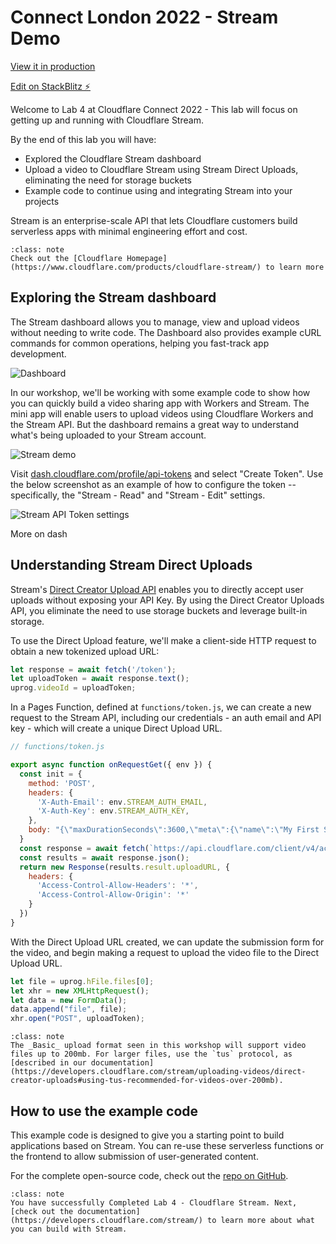 # Connect London 2022 - Stream Demo

[View it in production](https://connect-stream-demo.pages.dev/)

[Edit on StackBlitz ⚡️](https://stackblitz.com/edit/stream-connect-london?file=README.md)

Welcome to Lab 4 at Cloudflare Connect 2022 - This lab will focus on getting up and running with Cloudflare Stream.

By the end of this lab you will have:

- Explored the Cloudflare Stream dashboard
- Upload a video to Cloudflare Stream using Stream Direct Uploads, eliminating the need for storage buckets
- Example code to continue using and integrating Stream into your projects

Stream is an enterprise-scale API that lets Cloudflare customers build serverless apps with minimal engineering effort and cost. 

```{admonition} Learn More about Cloudflare Stream!
:class: note
Check out the [Cloudflare Homepage](https://www.cloudflare.com/products/cloudflare-stream/) to learn more
```

## Exploring the Stream dashboard

The Stream dashboard allows you to manage, view and upload videos without needing to write code. The Dashboard also provides example  cURL commands for common operations, helping you fast-track app development.

![Dashboard](./screencaps/stream-demo-0.png)

In our workshop, we'll be working with some example code to show how you can quickly build a video sharing app with Workers and Stream. The mini app will enable users to upload videos using Cloudflare Workers and the Stream API. But the dashboard remains a great way to understand what's being uploaded to your Stream account.

![Stream demo](./screencaps/stream-demo-1.png)

Visit [dash.cloudflare.com/profile/api-tokens](https://dash.cloudflare.com/profile/api-tokens) and select "Create Token". Use the below screenshot as an example of how to configure the token -- specifically, the "Stream - Read" and "Stream - Edit" settings.

![Stream API Token settings](./screencaps/stream-demo-2.png)

More on dash

## Understanding Stream Direct Uploads

Stream's [Direct Creator Upload API](https://developers.cloudflare.com/stream/uploading-videos/direct-creator-uploads/) enables you to directly accept user uploads without exposing your API Key. By using the Direct Creator Uploads API, you eliminate the need to use storage buckets and leverage built-in storage. 

To use the Direct Upload feature, we'll make a client-side HTTP request to obtain a new tokenized upload URL:

```js
let response = await fetch('/token');
let uploadToken = await response.text();
uprog.videoId = uploadToken;
```

In a Pages Function, defined at `functions/token.js`, we can create a new request to the Stream API, including our credentials - an auth email and API key - which will create a unique Direct Upload URL.


```js
// functions/token.js

export async function onRequestGet({ env }) {
  const init = {
    method: 'POST',
    headers: {
      'X-Auth-Email': env.STREAM_AUTH_EMAIL,
      'X-Auth-Key': env.STREAM_AUTH_KEY,
    },
    body: "{\"maxDurationSeconds\":3600,\"meta\":{\"name\":\"My First Stream Video\",\"test2\":\"hi\"}}"
  }
  const response = await fetch(`https://api.cloudflare.com/client/v4/accounts/${env.STREAM_ACCOUNT_ID}/stream/direct_upload`, init)
  const results = await response.json();
  return new Response(results.result.uploadURL, { 
    headers: { 
      'Access-Control-Allow-Headers': '*', 
      'Access-Control-Allow-Origin': '*' 
    } 
  })
}
```

With the Direct Upload URL created, we can update the submission form for the video, and begin making a request to upload the video file to the Direct Upload URL.

```js
let file = uprog.hFile.files[0];
let xhr = new XMLHttpRequest();
let data = new FormData();
data.append("file", file);
xhr.open("POST", uploadToken);
```

```{admonition} Uploads larger than 200mb
:class: note
The _Basic_ upload format seen in this workshop will support video files up to 200mb. For larger files, use the `tus` protocol, as [described in our documentation](https://developers.cloudflare.com/stream/uploading-videos/direct-creator-uploads#using-tus-recommended-for-videos-over-200mb).
```

## How to use the example code

This example code is designed to give you a starting point to build applications based on Stream. You can re-use these serverless functions or the frontend to allow submission of user-generated content.

For the complete open-source code, check out the [repo on GitHub](https://github.com/codewithkristian/connect-stream-demo/).

```{admonition} LAB 4 COMPLETE! 
:class: note
You have successfully Completed Lab 4 - Cloudflare Stream. Next, [check out the documentation](https://developers.cloudflare.com/stream/) to learn more about what you can build with Stream.
```
